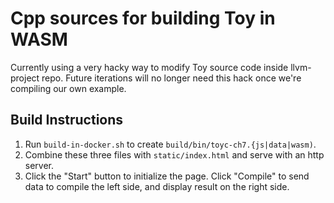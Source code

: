 # Cpp sources for building Toy in WASM

Currently using a very hacky way to modify Toy source code inside llvm-project repo.
Future iterations will no longer need this hack once we're compiling our own example.

## Build Instructions

1. Run `build-in-docker.sh` to create `build/bin/toyc-ch7.{js|data|wasm)`.
2. Combine these three files with `static/index.html` and serve with an http server.
3. Click the "Start" button to initialize the page. Click "Compile" to send data to compile the left side, and display result on the right side.
